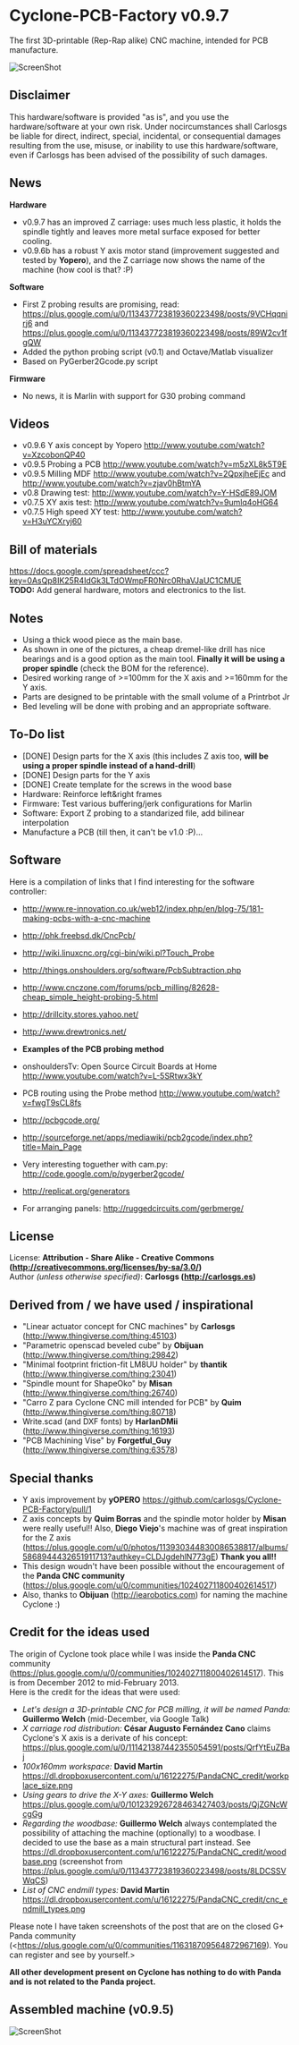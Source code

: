 Cyclone-PCB-Factory v0.9.7  
===================

The first 3D-printable (Rep-Rap alike) CNC machine, intended for PCB manufacture.  

![ScreenShot](https://github.com/carlosgs/Cyclone-PCB-Factory/raw/master/Media/Cyclone_render_v0.9.7.png)

Disclaimer  
--
This hardware/software is provided "as is", and you use the hardware/software at your own risk. Under nocircumstances shall Carlosgs be liable for direct, indirect, special, incidental, or consequential damages resulting from the use, misuse, or inability to use this hardware/software, even if Carlosgs has been advised of the possibility of such damages.  

News  
--  
**Hardware**  
- v0.9.7 has an improved Z carriage: uses much less plastic, it holds the spindle tightly and leaves more metal surface exposed for better cooling.
- v0.9.6b has a robust Y axis motor stand (improvement suggested and tested by **Yopero**), and the Z carriage now shows the name of the machine (how cool is that? :P)  

**Software**  
- First Z probing results are promising, read: <https://plus.google.com/u/0/113437723819360223498/posts/9VCHqqnirj6> and <https://plus.google.com/u/0/113437723819360223498/posts/89W2cv1fgQW>  
- Added the python probing script (v0.1) and Octave/Matlab visualizer  
- Based on PyGerber2Gcode.py script  

**Firmware**  
- No news, it is Marlin with support for G30 probing command  

Videos  
--  
- v0.9.6 Y axis concept by Yopero <http://www.youtube.com/watch?v=XzcobonQP40>
- v0.9.5 Probing a PCB <http://www.youtube.com/watch?v=m5zXL8k5T9E>  
- v0.9.5 Milling MDF <http://www.youtube.com/watch?v=2QpxjheEjEc> and <http://www.youtube.com/watch?v=zjav0hBtmYA>  
- v0.8 Drawing test: <http://www.youtube.com/watch?v=Y-HSdE89JOM>  
- v0.7.5 XY axis test: <http://www.youtube.com/watch?v=9umlq4oHG64>  
- v0.7.5 High speed XY test: <http://www.youtube.com/watch?v=H3uYCXryj60>  

Bill of materials  
--  
<https://docs.google.com/spreadsheet/ccc?key=0AsQp8IK25R4IdGk3LTdOWmpFR0Nrc0RhaVJaUC1CMUE>  
**TODO:** Add general hardware, motors and electronics to the list.  

Notes  
--  
- Using a thick wood piece as the main base.  
- As shown in one of the pictures, a cheap dremel-like drill has nice bearings and is a good option as the main tool. **Finally it will be using a proper spindle** (check the BOM for the reference).  
- Desired working range of >=100mm for the X axis and >=160mm for the Y axis.  
- Parts are designed to be printable with the small volume of a Printrbot Jr  
- Bed leveling will be done with probing and an appropriate software.  

To-Do list  
--  
- [DONE] Design parts for the X axis (this includes Z axis too, **will be using a proper spindle instead of a hand-drill**)  
- [DONE] Design parts for the Y axis  
- [DONE] Create template for the screws in the wood base  
- Hardware: Reinforce left&right frames  
- Firmware: Test various buffering/jerk configurations for Marlin  
- Software: Export Z probing to a standarized file, add bilinear interpolation  
- Manufacture a PCB (till then, it can't be v1.0 :P)...  

Software  
--  
Here is a compilation of links that I find interesting for the software controller:  

- <http://www.re-innovation.co.uk/web12/index.php/en/blog-75/181-making-pcbs-with-a-cnc-machine>  
- <http://phk.freebsd.dk/CncPcb/>  
- <http://wiki.linuxcnc.org/cgi-bin/wiki.pl?Touch_Probe>  
- <http://things.onshoulders.org/software/PcbSubtraction.php>  
- <http://www.cnczone.com/forums/pcb_milling/82628-cheap_simple_height-probing-5.html>  
- <http://drillcity.stores.yahoo.net/>  
- <http://www.drewtronics.net/>  

- **Examples of the PCB probing method**  
 - onshouldersTv: Open Source Circuit Boards at Home <http://www.youtube.com/watch?v=L-5SRtwx3kY>  
 - PCB routing using the Probe method <http://www.youtube.com/watch?v=fwgT9sCL8fs>  
- <http://pcbgcode.org/>  
- <http://sourceforge.net/apps/mediawiki/pcb2gcode/index.php?title=Main_Page>  
- Very interesting toguether with cam.py: <http://code.google.com/p/pygerber2gcode/>  
- <http://replicat.org/generators>  
- For arranging panels: <http://ruggedcircuits.com/gerbmerge/>  

License  
--
License: **Attribution - Share Alike - Creative Commons (<http://creativecommons.org/licenses/by-sa/3.0/>)**  
Author _(unless otherwise specified)_: **Carlosgs (<http://carlosgs.es>)**

Derived from / we have used / inspirational  
--
- "Linear actuator concept for CNC machines" by **Carlosgs** (<http://www.thingiverse.com/thing:45103>)  
- "Parametric openscad beveled cube" by **Obijuan** (<http://www.thingiverse.com/thing:29842>)  
- "Minimal footprint friction-fit LM8UU holder" by **thantik** (<http://www.thingiverse.com/thing:23041>)  
- "Spindle mount for ShapeOko" by **Misan** (<http://www.thingiverse.com/thing:26740>)  
- "Carro Z para Cyclone CNC mill intended for PCB" by **Quim** (<http://www.thingiverse.com/thing:80718>)  
- Write.scad (and DXF fonts) by **HarlanDMii** (<http://www.thingiverse.com/thing:16193>)  
- "PCB Machining Vise" by **Forgetful_Guy** (<http://www.thingiverse.com/thing:63578>)  

Special thanks  
--  
- Y axis improvement by **yOPERO** <https://github.com/carlosgs/Cyclone-PCB-Factory/pull/1>
- Z axis concepts by **Quim Borras** and the spindle motor holder by **Misan** were really useful!! Also, **Diego Viejo**'s machine was of great inspiration for the Z axis (<https://plus.google.com/u/0/photos/113930344830086538817/albums/5868944432651911713?authkey=CLDJgdehlN773gE>) **Thank you all!!**  
- This design woudn't have been possible without the encouragement of the **Panda CNC community** (<https://plus.google.com/u/0/communities/102402711800402614517>)  
- Also, thanks to **Obijuan** (<http://iearobotics.com>) for naming the machine Cyclone :)  

Credit for the ideas used  
--  
The origin of Cyclone took place while I was inside the **Panda CNC** community (<https://plus.google.com/u/0/communities/102402711800402614517>). This is from December 2012 to mid-February 2013.  
Here is the credit for the ideas that were used:  

* _Let's design a 3D-printable CNC for PCB milling, it will be named Panda:_ **Guillermo Welch** (mid-December, via Google Talk)  
* _X carriage rod distribution:_ **César Augusto Fernández Cano** claims Cyclone's X axis is a derivate of his concept: <https://plus.google.com/u/0/111421387442355054591/posts/QrfYtEuZBaj>  
* _100x160mm workspace:_ **David Martin** <https://dl.dropboxusercontent.com/u/16122275/PandaCNC_credit/workplace_size.png>  
* _Using gears to drive the X-Y axes:_ **Guillermo Welch** <https://plus.google.com/u/0/101232926728463427403/posts/QjZGNcWcgGg>  
* _Regarding the woodbase:_ **Guillermo Welch** always contemplated the possibility of attaching the machine (optionally) to a woodbase. I decided to use the base as a main structural part instead. See <https://dl.dropboxusercontent.com/u/16122275/PandaCNC_credit/woodbase.png> (screenshot from <https://plus.google.com/u/0/113437723819360223498/posts/8LDCSSVWqCS>)  
* _List of CNC endmill types:_ **David Martin** <https://dl.dropboxusercontent.com/u/16122275/PandaCNC_credit/cnc_endmill_types.png>  

Please note I have taken screenshots of the post that are on the closed G+ Panda community (<https://plus.google.com/u/0/communities/116318709564872967169). You can register and see by yourself.>  

**All other development present on Cyclone has nothing to do with Panda and is not related to the Panda project.**  


Assembled machine (v0.9.5)  
--
![ScreenShot](https://github.com/carlosgs/Cyclone-PCB-Factory/raw/master/Media/Cyclone_built_v0.9.5.jpg)

